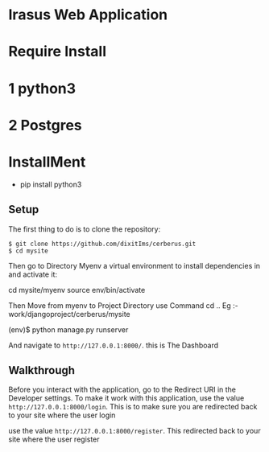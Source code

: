 # Irasus Web Application

# Require Install

# 1 python3
# 2 Postgres

# InstallMent

- pip install python3


## Setup

The first thing to do is to clone the repository:

```
$ git clone https://github.com/dixitIms/cerberus.git
$ cd mysite

```

Then go to Directory Myenv a virtual environment to install dependencies in and activate it:

cd mysite/myenv
source env/bin/activate

Then Move from myenv to Project Directory
    use Command cd .. 
    Eg :- work/djangoproject/cerberus/mysite

(env)$ python manage.py runserver

And navigate to `http://127.0.0.1:8000/`. this is The Dashboard

## Walkthrough

Before you interact with the application, go to 
the Redirect URI in the Developer settings. To make it work with this
application, use the value `http://127.0.0.1:8000/login`. This is to
make sure you are redirected back to your site where the user login


use the value `http://127.0.0.1:8000/register`. This redirected back to your site where the user register
